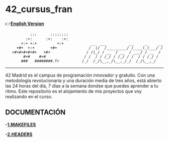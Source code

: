 # 42_cursus_fran
:point_right:**[English Version](README.md)**
```
           :::      ::::::::   
         :+:      :+:    :+:   
       +:+ +:+         +:+            __  ___          __     _     __
     +#+  +:+       +#+              /  |/  /___ _____/ /____(_)___/ /
   +#+#+#+#+#+   +#+                / /|_/ / __ `/ __  / ___/ / __  / 
        #+#    #+#                 / /  / / /_/ / /_/ / /  / / /_/ /  
       ###   ########.fr          /_/  /_/\__,_/\__,_/_/  /_/\__,_/  
```
---
42 Madrid es el campus de programación innovador y gratuito. Con una metodología revolucionaria y una duración media de tres años, está abierto las 24 horas del día, 7 días a la semana dondse que puedes aprender a tu ritmo.
Este repositorio es el alojamiento de mis proyectos que voy realizando en el curso.
## DOCUMENTACIÓN

**-[1.MAKEFILES](documentation/makefile.md)**

**-[2.HEADERS](documentation/header.md)**
